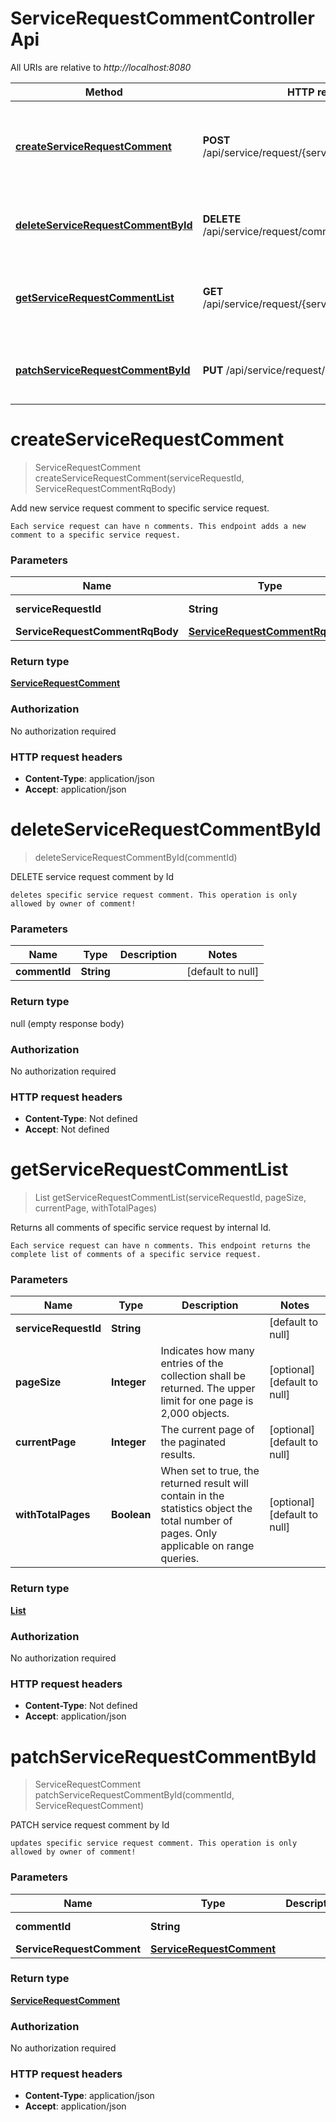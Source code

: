 # ServiceRequestCommentControllerApi

All URIs are relative to *http://localhost:8080*

| Method | HTTP request | Description |
|------------- | ------------- | -------------|
| [**createServiceRequestComment**](ServiceRequestCommentControllerApi.md#createServiceRequestComment) | **POST** /api/service/request/{serviceRequestId}/comment | Add new service request comment to specific service request. |
| [**deleteServiceRequestCommentById**](ServiceRequestCommentControllerApi.md#deleteServiceRequestCommentById) | **DELETE** /api/service/request/comment/{commentId} | DELETE service request comment by Id |
| [**getServiceRequestCommentList**](ServiceRequestCommentControllerApi.md#getServiceRequestCommentList) | **GET** /api/service/request/{serviceRequestId}/comment | Returns all comments of specific service request by internal Id. |
| [**patchServiceRequestCommentById**](ServiceRequestCommentControllerApi.md#patchServiceRequestCommentById) | **PUT** /api/service/request/comment/{commentId} | PATCH service request comment by Id |


<a name="createServiceRequestComment"></a>
# **createServiceRequestComment**
> ServiceRequestComment createServiceRequestComment(serviceRequestId, ServiceRequestCommentRqBody)

Add new service request comment to specific service request.

    Each service request can have n comments. This endpoint adds a new comment to a specific service request.

### Parameters

|Name | Type | Description  | Notes |
|------------- | ------------- | ------------- | -------------|
| **serviceRequestId** | **String**|  | [default to null] |
| **ServiceRequestCommentRqBody** | [**ServiceRequestCommentRqBody**](../Models/ServiceRequestCommentRqBody.md)|  | |

### Return type

[**ServiceRequestComment**](../Models/ServiceRequestComment.md)

### Authorization

No authorization required

### HTTP request headers

- **Content-Type**: application/json
- **Accept**: application/json

<a name="deleteServiceRequestCommentById"></a>
# **deleteServiceRequestCommentById**
> deleteServiceRequestCommentById(commentId)

DELETE service request comment by Id

    deletes specific service request comment. This operation is only allowed by owner of comment!

### Parameters

|Name | Type | Description  | Notes |
|------------- | ------------- | ------------- | -------------|
| **commentId** | **String**|  | [default to null] |

### Return type

null (empty response body)

### Authorization

No authorization required

### HTTP request headers

- **Content-Type**: Not defined
- **Accept**: Not defined

<a name="getServiceRequestCommentList"></a>
# **getServiceRequestCommentList**
> List getServiceRequestCommentList(serviceRequestId, pageSize, currentPage, withTotalPages)

Returns all comments of specific service request by internal Id.

    Each service request can have n comments. This endpoint returns the complete list of comments of a specific service request.

### Parameters

|Name | Type | Description  | Notes |
|------------- | ------------- | ------------- | -------------|
| **serviceRequestId** | **String**|  | [default to null] |
| **pageSize** | **Integer**| Indicates how many entries of the collection shall be returned. The upper limit for one page is 2,000 objects. | [optional] [default to null] |
| **currentPage** | **Integer**| The current page of the paginated results. | [optional] [default to null] |
| **withTotalPages** | **Boolean**| When set to true, the returned result will contain in the statistics object the total number of pages. Only applicable on range queries. | [optional] [default to null] |

### Return type

[**List**](../Models/ServiceRequestComment.md)

### Authorization

No authorization required

### HTTP request headers

- **Content-Type**: Not defined
- **Accept**: application/json

<a name="patchServiceRequestCommentById"></a>
# **patchServiceRequestCommentById**
> ServiceRequestComment patchServiceRequestCommentById(commentId, ServiceRequestComment)

PATCH service request comment by Id

    updates specific service request comment. This operation is only allowed by owner of comment!

### Parameters

|Name | Type | Description  | Notes |
|------------- | ------------- | ------------- | -------------|
| **commentId** | **String**|  | [default to null] |
| **ServiceRequestComment** | [**ServiceRequestComment**](../Models/ServiceRequestComment.md)|  | |

### Return type

[**ServiceRequestComment**](../Models/ServiceRequestComment.md)

### Authorization

No authorization required

### HTTP request headers

- **Content-Type**: application/json
- **Accept**: application/json

